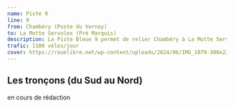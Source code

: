 ```yaml
---
name: Piste 9
line: 9
from: Chambéry (Poste du Vernay) 
to: La Motte Servolex (Pré Marquis)
description: La Piste Bleue 9 permet de relier Chambéry à La Motte Servolex par La Mairie de Bissy et la Croix de Bissy.
trafic: 1100 vélos/jour
cover: https://rouelibre.net/wp-content/uploads/2024/06/IMG_1079-300x225.jpg
---
```


## Les tronçons (du Sud au Nord)

en cours de rédaction